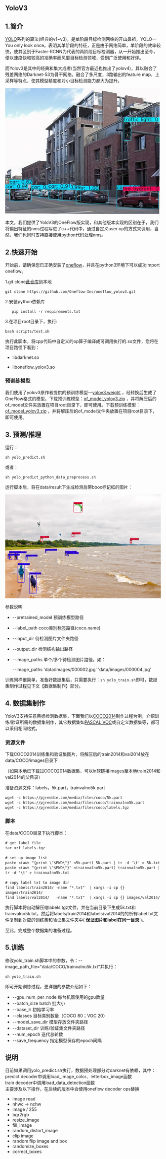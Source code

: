 ## YoloV3

## 1.简介

[YOLO](https://pjreddie.com/darknet/yolo/)系列的算法(经典的v1~v3)，是单阶段目标检测网络的开山鼻祖，YOLO—You only look once，表明其单阶段的特征，正是由于网络简单，单阶段的效率较快，使其区别于Faster-RCNN为代表的两阶段目标检测器，从一开始推出至今，便以速度快和较高的准确率而风靡目标检测领域，受到广泛使用和好评。

而Yolov3是其中的经典和集大成者(当然官方最近也推出了yolov4)，其以融合了残差网络的Darknet-53为骨干网络，融合了多尺度，3路输出的feature map，上采样等特点，使其模型精度和对小目标检测能力都大为提升。

![detected_kite](imgs/detected_000004.jpg)

本文，我们提供了YoloV3的OneFlow版实现，和其他版本实现的区别在于，我们将输出特征的nms过程写进了c++代码中，通过自定义user op的方式来调用，当然，我们也同时支持直接使用python代码处理nms。



## 2.快速开始

开始前，请确保您已正确安装了[oneflow](https://github.com/Oneflow-Inc/oneflow)，并且在python3环境下可以成功import oneflow。

1.git clone[此仓库](https://github.com/Oneflow-Inc/oneflow_yolov3)到本地

```shell
git clone https://github.com/Oneflow-Inc/oneflow_yolov3.git
```
2.安装python依赖库

```shell
   pip install -r requirements.txt
```
3.在项目root目录下，执行:

```
bash scripts/test.sh
```
执行此脚本，将cpp代码中自定义的op算子编译成可调用执行的.so文件，您将在项目路径下看到：

- libdarknet.so

- liboneflow_yolov3.so



### 预训练模型

我们使用了yolov3原作者提供的预训练模型—[yolov3.weight](https://pjreddie.com/media/files/yolov3.weights) ，经转换后生成了OneFlow格式的模型。下载预训练模型：[of_model_yolov3.zip](https://oneflow-public.oss-cn-beijing.aliyuncs.com/model_zoo/of_model_yolov3.zip)  ，并将解压后的of_model文件夹放置在项目root目录下，即可使用。下载预训练模型：[of_model_yolov3.zip](https://oneflow-public.oss-cn-beijing.aliyuncs.com/model_zoo/of_model_yolov3.zip)  ，并将解压后的of_model文件夹放置在项目root目录下，即可使用。



## 3. 预测/推理

运行：

```shell
sh yolo_predict.sh
```
或者：
```shell
sh yolo_predict_python_data_preprocess.sh
```

运行脚本后，将在data/result下生成检测后带bbox标记框的图片：

![detected_kite](imgs/detected_kite.jpg)

参数说明
- --pretrained_model    预训练模型路径

- --label_path                  coco类别标签路径(coco.name)

- --input_dir                    待检测图片文件夹路径

- --output_dir                检测结构输出路径

- --image_paths              单个/多个待检测图片路径，如：

  --image_paths  'data/images/000002.jpg'  'data/images/000004.jpg'

训练同样很简单，准备好数据集后，只需要执行：`sh yolo_train.sh`即可，数据集制作过程见下文【数据集制作】部分。



## 4. 数据集制作

YoloV3支持任意目标检测数据集，下面我们以[COCO2014](http://cocodataset.org/#download)制作过程为例，介绍训练/验证所需的数据集制作，其它数据集如[PASCAL VOC](http://host.robots.ox.ac.uk/pascal/VOC/)或自定义数据集等，都可以采用相同格式。

### 资源文件

下载COCO2014训练集和验证集图片，将解压后的train2014和val2014放在data/COCO/images目录下

（如果本地已下载过COCO2014数据集，可以ln软链接images至本地train2014和val2014的父目录）

准备资源文件：labels，5k.part，trainvalno5k.part

```shell
wget -c https://pjreddie.com/media/files/coco/5k.part
wget -c https://pjreddie.com/media/files/coco/trainvalno5k.part
wget -c https://pjreddie.com/media/files/coco/labels.tgz
```

### 脚本

在data/COCO目录下执行脚本：

```shell
# get label file
tar xzf labels.tgz

# set up image list
paste <(awk "{print \"$PWD\"}" <5k.part) 5k.part | tr -d '\t' > 5k.txt
paste <(awk "{print \"$PWD\"}" <trainvalno5k.part) trainvalno5k.part | tr -d '\t' > trainvalno5k.txt

# copy label txt to image dir
find labels/train2014/ -name "*.txt"  | xargs -i cp {} images/train2014/
find labels/val2014/   -name "*.txt"  | xargs -i cp {} images/val2014/
```

执行脚本将自动解压缩labels.tgz文件，并在当前目录下生成5k.txt和trainvalno5k.txt，然后将labels/train2014和labels/val2014的的所有label txt文件复制到对应的训练集和验证集文件夹中( **保证图片和label在同一目录** )。

至此，完成整个数据集的准备过程。



## 5.训练

修改yolo_train.sh脚本中的参数，令：--image_path_file="data/COCO/trainvalno5k.txt"并执行：

```shell
sh yolo_train.sh
```

即可开始训练过程，更详细的参数介绍如下：

- --gpu_num_per_node    每台机器使用的gpu数量
- --batch_size  batch         批大小
- --base_lr                           初始学习率
- --classes                           目标类别数量（COCO 80；VOC 20）
- --model_save_dir            模型存放文件夹路径
- --dataset_dir                    训练/验证集文件夹路径
- --num_epoch                   迭代总轮数
- --save_frequency            指定模型保存的epoch间隔


## 说明

目前如果调用yolo_predict.sh执行，数据预处理部分对darknet有依赖，其中：predict decoder中调用load_image_color、letterbox_image函数  
train decoder中调用load_data_detection函数  
主要涉及以下操作，在后续的版本中会使用oneflow decoder ops替换

- image read
- nhwc -> nchw
- image / 255
- bgr2rgb
- resize_image
- fill_image
- random_distort_image
- clip image
- random flip image and box
- randomize_boxes
- correct_boxes  
